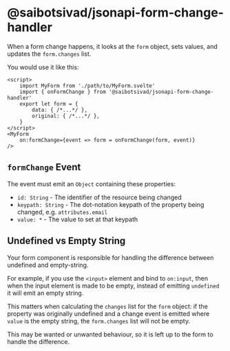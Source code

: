 # @saibotsivad/jsonapi-form-change-handler

When a form change happens, it looks at the `form` object, sets values, and updates the `form.changes` list.

You would use it like this:

```sveltehtml
<script>
	import MyForm from './path/to/MyForm.svelte'
	import { onFormChange } from '@saibotsivad/jsonapi-form-change-handler'
	export let form = {
		data: { /*...*/ },
		original: { /*...*/ },
	}
</script>
<MyForm
	on:formChange={event => form = onFormChange(form, event)}
/>
```

## `formChange` Event

The event must emit an `Object` containing these properties:

* `id: String` - The identifier of the resource being changed
* `keypath: String` - The dot-notation keypath of the property being changed, e.g. `attributes.email`
* `value: *` - The value to set at that keypath

## Undefined vs Empty String

Your form component is responsible for handling the difference between undefined and empty-string.

For example, if you use the `<input>` element and bind to `on:input`, then when the input element is made
to be empty, instead of emitting `undefined` it will emit an empty string.

This matters when calculating the `changes` list for the `form` object: if the property was originally
undefined and a change event is emitted where `value` is the empty string, the `form.changes` list will
not be empty.

This may be wanted or unwanted behaviour, so it is left up to the form to handle the difference.
